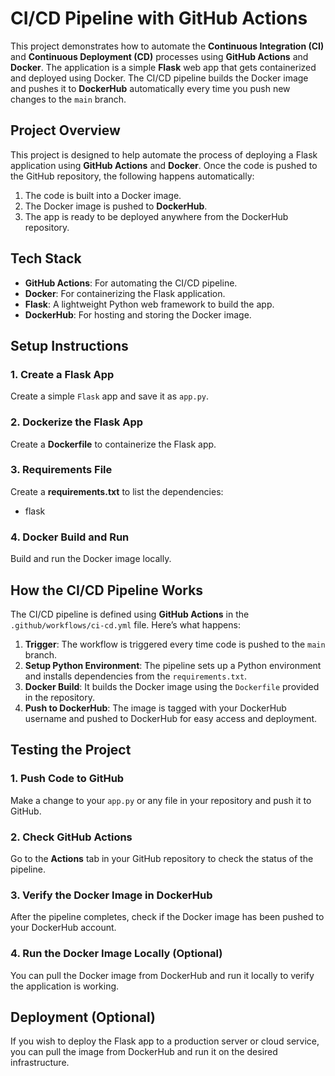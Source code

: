 # CI/CD Pipeline with GitHub Actions 

This project demonstrates how to automate the **Continuous Integration (CI)** and **Continuous Deployment (CD)** processes using **GitHub Actions** and **Docker**. The application is a simple **Flask** web app that gets containerized and deployed using Docker. The CI/CD pipeline builds the Docker image and pushes it to **DockerHub** automatically every time you push new changes to the `main` branch.


## Project Overview

This project is designed to help automate the process of deploying a Flask application using **GitHub Actions** and **Docker**. Once the code is pushed to the GitHub repository, the following happens automatically:
1. The code is built into a Docker image.
2. The Docker image is pushed to **DockerHub**.
3. The app is ready to be deployed anywhere from the DockerHub repository.

## Tech Stack

- **GitHub Actions**: For automating the CI/CD pipeline.
- **Docker**: For containerizing the Flask application.
- **Flask**: A lightweight Python web framework to build the app.
- **DockerHub**: For hosting and storing the Docker image.

## Setup Instructions

### 1. Create a Flask App
   Create a simple `Flask` app and save it as `app.py`.

### 2. Dockerize the Flask App

Create a **Dockerfile** to containerize the Flask app.

### 3. Requirements File
Create a **requirements.txt** to list the dependencies:
- flask

### 4. Docker Build and Run

Build and run the Docker image locally.

## How the CI/CD Pipeline Works

The CI/CD pipeline is defined using **GitHub Actions** in the `.github/workflows/ci-cd.yml` file. Here’s what happens:

1. **Trigger**: The workflow is triggered every time code is pushed to the `main` branch.
2. **Setup Python Environment**: The pipeline sets up a Python environment and installs dependencies from the `requirements.txt`.
3. **Docker Build**: It builds the Docker image using the `Dockerfile` provided in the repository.
4. **Push to DockerHub**: The image is tagged with your DockerHub username and pushed to DockerHub for easy access and deployment.

## Testing the Project

### 1. Push Code to GitHub
   Make a change to your `app.py` or any file in your repository and push it to GitHub.

### 2. Check GitHub Actions
   Go to the **Actions** tab in your GitHub repository to check the status of the pipeline.

### 3. Verify the Docker Image in DockerHub
   After the pipeline completes, check if the Docker image has been pushed to your DockerHub account.

### 4. Run the Docker Image Locally (Optional)
   You can pull the Docker image from DockerHub and run it locally to verify the application is working.

## Deployment (Optional)

If you wish to deploy the Flask app to a production server or cloud service, you can pull the image from DockerHub and run it on the desired infrastructure.


